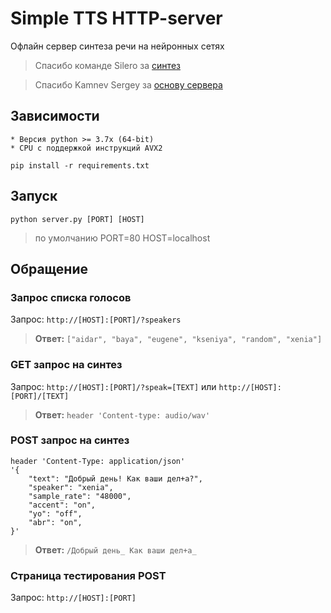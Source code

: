 # Simple TTS HTTP-server
Офлайн сервер синтеза речи на нейронных сетях

> Спасибо команде Silero за [синтез](https://github.com/snakers4/silero-models)

> Спасибо Kamnev Sergey за [основу сервера](https://github.com/kamnsv/offline-neural-tts)

## Зависимости

	* Версия python >= 3.7x (64-bit)
	* CPU с поддержкой инструкций AVX2

```
pip install -r requirements.txt 
```
	
## Запуск

```
python server.py [PORT] [HOST]
```
> по умолчанию PORT=80 HOST=localhost

## Обращение

### Запрос списка голосов

Запрос: `http://[HOST]:[PORT]/?speakers`

> **Ответ:** `["aidar", "baya", "eugene", "kseniya", "random", "xenia"]`

### GET запрос на синтез

Запрос: `http://[HOST]:[PORT]/?speak=[TEXT]` или `http://[HOST]:[PORT]/[TEXT]`

> **Ответ:**  `header 'Content-type: audio/wav'`

### POST запрос на синтез

```
header 'Content-Type: application/json' 
'{
    "text": "Добрый день! Как ваши дел+а?",
    "speaker": "xenia",
    "sample_rate": "48000", 
    "accent": "on", 
    "yo": "off",
    "abr": "on", 
}'
```

> **Ответ:** `/Добрый день_ Как ваши дел+а_`

### Страница тестирования POST

Запрос: `http://[HOST]:[PORT]`

